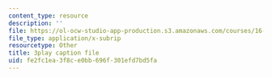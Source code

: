 ```yaml
---
content_type: resource
description: ''
file: https://ol-ocw-studio-app-production.s3.amazonaws.com/courses/16-885j-aircraft-systems-engineering-fall-2005/fe2fc1ea3f8ce0bb696f301efd7bd5fa_IHVf3ukiIiA.srt
file_type: application/x-subrip
resourcetype: Other
title: 3play caption file
uid: fe2fc1ea-3f8c-e0bb-696f-301efd7bd5fa
---
```

